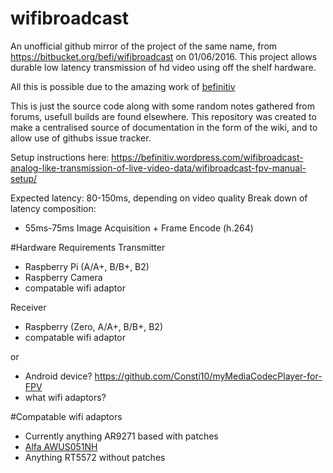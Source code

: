 # wifibroadcast
An unofficial github mirror of the project of the same name, from https://bitbucket.org/befi/wifibroadcast on 01/06/2016.
This project allows durable low latency transmission of hd video using off the shelf hardware.

All this is possible due to the amazing work of [befinitiv](https://befinitiv.wordpress.com/)

This is just the source code along with some random notes gathered from forums, usefull builds are found elsewhere. This repository was created to make a centralised source of documentation in the form of the wiki, and to allow use of githubs issue tracker.

Setup instructions here: https://befinitiv.wordpress.com/wifibroadcast-analog-like-transmission-of-live-video-data/wifibroadcast-fpv-manual-setup/

Expected latency: 80-150ms, depending on video quality
Break down of latency composition:
- 55ms-75ms Image Acquisition + Frame Encode (h.264) 


#Hardware Requirements
Transmitter
- Raspberry Pi (A/A+, B/B+, B2)
- Raspberry Camera
- compatable wifi adaptor

Receiver 
- Raspberry (Zero, A/A+, B/B+, B2)
- compatable wifi adaptor

or

- Android device? https://github.com/Consti10/myMediaCodecPlayer-for-FPV
- what wifi adaptors?

#Compatable wifi adaptors
 - Currently anything AR9271 based with patches
 - [Alfa AWUS051NH](https://wikidevi.com/wiki/ALFA_Network_AWUS051NH)
 - Anything RT5572 without patches
